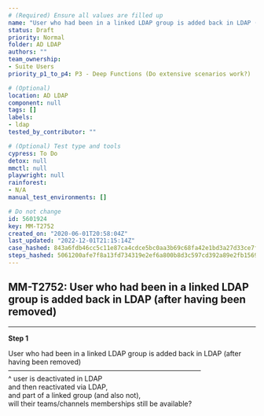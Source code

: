 ```yaml
---
# (Required) Ensure all values are filled up
name: "User who had been in a linked LDAP group is added back in LDAP (after having been removed)"
status: Draft
priority: Normal
folder: AD LDAP
authors: ""
team_ownership:
- Suite Users
priority_p1_to_p4: P3 - Deep Functions (Do extensive scenarios work?)

# (Optional)
location: AD LDAP
component: null
tags: []
labels:
- ldap
tested_by_contributor: ""

# (Optional) Test type and tools
cypress: To Do
detox: null
mmctl: null
playwright: null
rainforest:
- N/A
manual_test_environments: []

# Do not change
id: 5601924
key: MM-T2752
created_on: "2020-06-01T20:58:04Z"
last_updated: "2022-12-01T21:15:14Z"
case_hashed: 843a6fdb46cc5c11e87ca4cdce5bc0aa3b69c68fa42e1bd3a27d33ce7fb6240a1525be3497b974b4275b36b47e6f51de
steps_hashed: 5061200afe7f8a13fd734319e2ef6a800b8d3c597cd392a89e2fb1569b401f1385771704261f3a2246605237777dd24f
---
```


<!-- (Auto-generated) Based on frontmatter's "key" and "name" -->

## MM-T2752: User who had been in a linked LDAP group is added back in LDAP (after having been removed)

---

**Step 1**

User who had been in a linked LDAP group is added back in LDAP (after having been removed)\
————————————————————————————\
^ user is deactivated in LDAP\
and then reactivated via LDAP,\
and part of a linked group (and also not),\
will their teams/channels memberships still be available?
